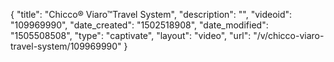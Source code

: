 {
    "title": "Chicco&reg; Viaro&trade;Travel System",
    "description": "",
    "videoid": "109969990",
    "date_created": "1502518908",
    "date_modified": "1505508508",
    "type": "captivate",
    "layout": "video",
    "url": "\/v\/chicco-viaro-travel-system\/109969990"
}